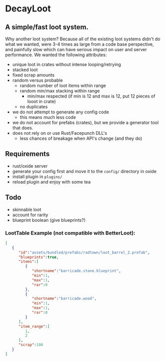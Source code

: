 # DecayLoot

## A simple/fast loot system.

Why another loot system? Because all of the existing loot systems didn't do what we wanted, were 3-4 times as large from a code base perspective, and painfully slow which can have serious impact on user and server performance. We wanted the following attributes:

- unique loot in crates without intense looping/retrying
- stacked loot
- fixed scrap amounts
- random versus probable
  - random number of loot items within range
  - random min/max stacking within range
    - min/max respected (if min is 12 and max is 12, put 12 pieces of looot in crate)
  - no duplicates
- we do not attempt to generate any config code
  - this means much less code
- we do not account for prefabs (crates), but we provide a generator tool that does.
- does not rely on or use Rust/Facepunch DLL's
  - less chances of breakage when API's change (and they do)

## Requirements

- rust/oxide server
- generate your config first and move it to the `config/` directory in oxide
- install plugin in `plugins/`
- reload plugin and enjoy with some tea

## Todo
- skinnable loot
- account for rarity
- blueprint boolean (give blueprints?)

### LootTable Example (not compatible with BetterLoot):
```json
[
   {
      "id":"assets/bundled/prefabs/radtown/loot_barrel_2.prefab",
      "blueprints":true,
      "items":[
         {
            "shortname":"barricade.stone.blueprint",
            "min":1,
            "max":1,
            "rar":0
         },
         {
            "shortname":"barricade.wood",
            "min":1,
            "max":1,
            "rar":0
         }
      ],
      "item_range":[
         1,
         2
      ],
      "scrap":100
   }
]
```
